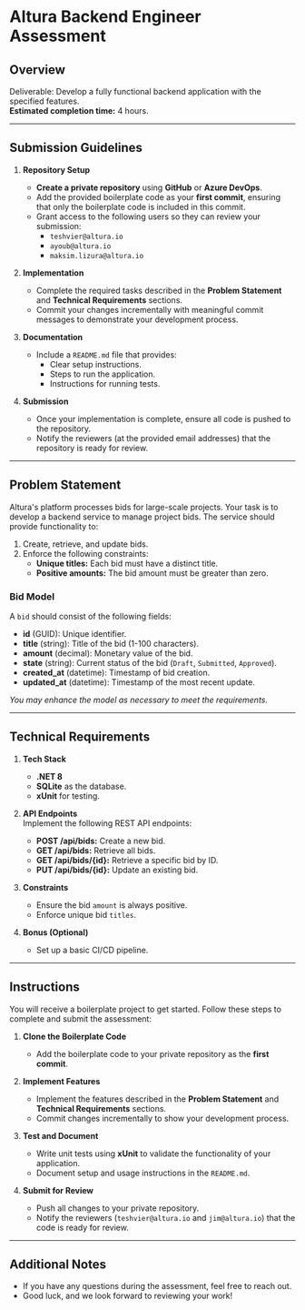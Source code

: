 # Altura Backend Engineer Assessment

## Overview
Deliverable: Develop a fully functional backend application with the specified features.  
**Estimated completion time:** 4 hours.

---

## Submission Guidelines

1. **Repository Setup**  
   - **Create a private repository** using **GitHub** or **Azure DevOps**.  
   - Add the provided boilerplate code as your **first commit**, ensuring that only the boilerplate code is included in this commit.  
   - Grant access to the following users so they can review your submission:  
     - `teshvier@altura.io`  
     - `ayoub@altura.io`
     - `maksim.lizura@altura.io`

2. **Implementation**  
   - Complete the required tasks described in the **Problem Statement** and **Technical Requirements** sections.  
   - Commit your changes incrementally with meaningful commit messages to demonstrate your development process.

3. **Documentation**  
   - Include a `README.md` file that provides:  
     - Clear setup instructions.  
     - Steps to run the application.  
     - Instructions for running tests.

4. **Submission**  
   - Once your implementation is complete, ensure all code is pushed to the repository.  
   - Notify the reviewers (at the provided email addresses) that the repository is ready for review.

---

## Problem Statement

Altura's platform processes bids for large-scale projects. Your task is to develop a backend service to manage project bids. The service should provide functionality to:

1. Create, retrieve, and update bids.
2. Enforce the following constraints:
   - **Unique titles:** Each bid must have a distinct title.
   - **Positive amounts:** The bid amount must be greater than zero.

### Bid Model
A `bid` should consist of the following fields:
- **id** (GUID): Unique identifier.
- **title** (string): Title of the bid (1-100 characters).
- **amount** (decimal): Monetary value of the bid.
- **state** (string): Current status of the bid (`Draft`, `Submitted`, `Approved`).
- **created_at** (datetime): Timestamp of bid creation.
- **updated_at** (datetime): Timestamp of the most recent update.

*You may enhance the model as necessary to meet the requirements.*

---

## Technical Requirements

1. **Tech Stack**
   - **.NET 8**
   - **SQLite** as the database.
   - **xUnit** for testing.

2. **API Endpoints**  
   Implement the following REST API endpoints:
   - **POST /api/bids:** Create a new bid.
   - **GET /api/bids:** Retrieve all bids.
   - **GET /api/bids/{id}:** Retrieve a specific bid by ID.
   - **PUT /api/bids/{id}:** Update an existing bid.

3. **Constraints**
   - Ensure the bid `amount` is always positive.
   - Enforce unique bid `titles`.

4. **Bonus (Optional)**
   - Set up a basic CI/CD pipeline.

---

## Instructions

You will receive a boilerplate project to get started. Follow these steps to complete and submit the assessment:

1. **Clone the Boilerplate Code**  
   - Add the boilerplate code to your private repository as the **first commit**.

2. **Implement Features**  
   - Implement the features described in the **Problem Statement** and **Technical Requirements** sections.
   - Commit changes incrementally to show your development process.

3. **Test and Document**  
   - Write unit tests using **xUnit** to validate the functionality of your application.
   - Document setup and usage instructions in the `README.md`.

4. **Submit for Review**  
   - Push all changes to your private repository.  
   - Notify the reviewers (`teshvier@altura.io` and `jim@altura.io`) that the code is ready for review.

---

## Additional Notes
- If you have any questions during the assessment, feel free to reach out.
- Good luck, and we look forward to reviewing your work!

